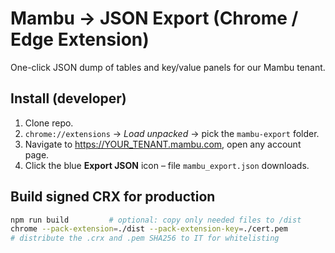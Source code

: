 # Mambu → JSON Export (Chrome / Edge Extension)

One-click JSON dump of tables and key/value panels for our Mambu tenant.

## Install (developer)

1. Clone repo.
2. `chrome://extensions` → *Load unpacked* → pick the `mambu-export` folder.
3. Navigate to https://YOUR_TENANT.mambu.com, open any account page.
4. Click the blue **Export JSON** icon – file `mambu_export.json` downloads.

## Build signed CRX for production

```bash
npm run build         # optional: copy only needed files to /dist
chrome --pack-extension=./dist --pack-extension-key=./cert.pem
# distribute the .crx and .pem SHA256 to IT for whitelisting
